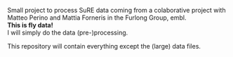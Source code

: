 Small project to process SuRE data coming from a colaborative project with
Matteo Perino and Mattia Forneris in the Furlong Group, embl.  
**This is fly data!**  
I will simply do the data (pre-)processing.

This repository will contain everything except the (large) data files.

